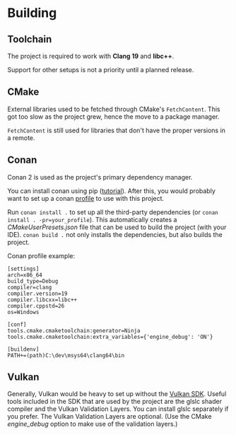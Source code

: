 # Building

## Toolchain

The project is required to work with **Clang 19** and **libc++**.

Support for other setups is not a priority until a planned release.

## CMake

External libraries used to be fetched through CMake's `FetchContent`.
This got too slow as the project grew, hence the move to a package manager.

`FetchContent` is still used for libraries that don't have the proper versions in a remote.

## Conan

Conan 2 is used as the project's primary dependency manager.

You can install conan using pip ([tutorial](https://docs.conan.io/2/installation.html)).
After this, you would probably want to set up a conan [profile](https://docs.conan.io/2/reference/config_files/profiles.html#profiles) to use with this project.

Run `conan install .` to set up all the third-party dependencies (or `conan install . -pr=your_profile`).
This automatically creates a _CMakeUserPresets.json_ file that can be used to build the project (with your IDE).
`conan build .` not only installs the dependencies, but also builds the project.

Conan profile example:

```
[settings]
arch=x86_64
build_type=Debug
compiler=clang
compiler.version=19
compiler.libcxx=libc++
compiler.cppstd=26
os=Windows

[conf]
tools.cmake.cmaketoolchain:generator=Ninja
tools.cmake.cmaketoolchain:extra_variables={'engine_debug': 'ON'}

[buildenv]
PATH+=(path)C:\dev\msys64\clang64\bin
```

## Vulkan

Generally, Vulkan would be heavy to set up without the [Vulkan SDK](https://www.lunarg.com/vulkan-sdk/).
Useful tools included in the SDK that are used by the project are the glslc shader compiler and the Vulkan Validation Layers.
You can install glslc separately if you prefer.
The Vulkan Validation Layers are optional.
(Use the CMake _engine_debug_ option to make use of the validation layers.)
